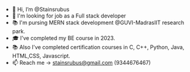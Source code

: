 - 👋 Hi, I’m @Stainsrubus
- 👀 I'm looking for job as a Full stack developer 
- 📚 I'm pursing MERN stack development @GUVI-MadrasIIT research park.
- 🎓 I’ve completed my BE course in 2023.
- 📚 Also I've completed certification courses in C, C++, Python, Java, HTML,CSS, Javascript.
- 📫 Reach me -> stainsrubus@gmail.com (9344676467)

<!---
Stainsrubus/Stainsrubus is a ✨ special ✨ repository because its `README.md` (this file) appears on your GitHub profile.
You can click the Preview link to take a look at your changes.
--->
